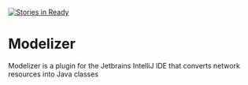 [![Stories in Ready](https://badge.waffle.io/polarorb/Modelizer.png?label=ready&title=Ready)](https://waffle.io/polarorb/Modelizer)
# Modelizer
Modelizer is a plugin for the Jetbrains IntelliJ IDE that converts network resources into Java classes
